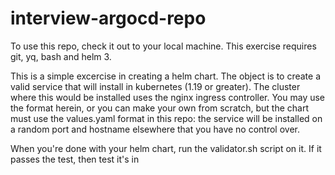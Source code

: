 # interview-argocd-repo

To use this repo, check it out to your local machine. This exercise requires git, yq, bash and helm 3.

This is a simple excercise in creating a helm chart. The object is to create a valid service that will install in kubernetes (1.19 or greater). The cluster where this would be installed uses the nginx ingress controller. You may use the format herein, or you can make your own from scratch, but the chart must use the values.yaml format in this repo: the service will be installed on a random port and hostname elsewhere that you have no control over.

When you're done with your helm chart, run the validator.sh script on it. If it passes the test, then test it's in
